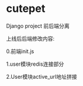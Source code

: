 # cutepet
Django project 前后端分离


上线后后端修改内容:

0.前端init.js

1.user模块redis连接部分

2.User模块active_url地址拼接
